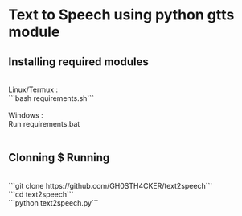# Text to Speech using python gtts module

<h2>Installing required modules</h2></br>
Linux/Termux :</br>
```bash requirements.sh```</br></br>
Windows :</br>
Run requirements.bat</br></br>

<h2>Clonning $ Running</h2></br>
```git clone https://github.com/GH0STH4CKER/text2speech``` </br>
```cd text2speech``` </br>
```python text2speech.py``` </br>
